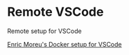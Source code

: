 # Remote VSCode

Remote setup for VSCode

[Enric Moreu's Docker setup for VSCode](https://gist.github.com/enric1994/062d162f5820b16831e8b8bd70aaec0d)
